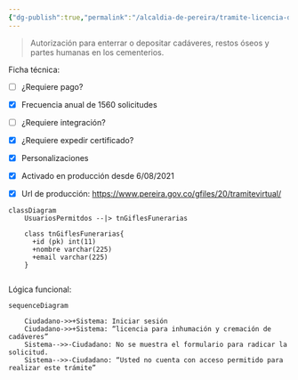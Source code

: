 ```yaml
---
{"dg-publish":true,"permalink":"/alcaldia-de-pereira/tramite-licencia-de-cremacion-e-inhumacion-de-cadaveres/"}
---
```



>Autorización para enterrar o depositar cadáveres, restos óseos y partes humanas en los cementerios.

Ficha técnica:

- [ ] ¿Requiere pago?  
- [x] Frecuencia anual de 1560 solicitudes
- [ ] ¿Requiere integración?
- [x] ¿Requiere expedir certificado?
- [x] Personalizaciones
- [x] Activado en producción desde 6/08/2021
- [x] Url de producción: https://www.pereira.gov.co/gfiles/20/tramitevirtual/



``` mermaid 
classDiagram
    UsuariosPermitdos --|> tnGiflesFunerarias
  
    class tnGiflesFunerarias{
      +id (pk) int(11)
      +nombre varchar(225)
      +email varchar(225)  
    }
   
```

Lógica funcional:


``` mermaid 
sequenceDiagram

    Ciudadano->>+Sistema: Iniciar sesión
    Ciudadano->>+Sistema: “licencia para inhumación y cremación de cadáveres”
    Sistema-->>-Ciudadano: No se muestra el formulario para radicar la solicitud.
    Sistema-->>-Ciudadano: “Usted no cuenta con acceso permitido para realizar este trámite”

```